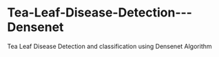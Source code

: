 # Tea-Leaf-Disease-Detection---Densenet
Tea Leaf Disease Detection and classification using Densenet Algorithm
